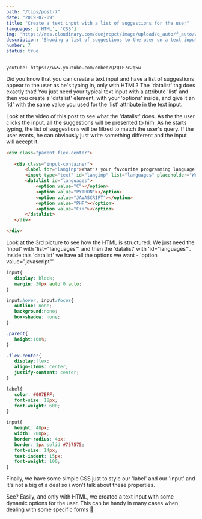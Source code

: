 ```yaml
---
path: "/tips/post-7"
date: "2019-07-09"
title: "Create a text input with a list of suggestions for the user"
languages: ['HTML', 'CSS']
img: 'https://res.cloudinary.com/duejrcpct/image/upload/q_auto/f_auto/w_1000/v1586557279/tips/7-1_p6dail.jpg'
description: 'Showing a list of suggestions to the user on a text input with HTML and CSS'
number: 7
status: true
---
```


`youtube: https://www.youtube.com/embed/Q2QTE7c2q5w`

Did you know that you can create a text input and have a list of suggestions appear to the user as he's typing in, only with HTML?
The 'datalist' tag does exactly that! You just need your typical text input with a attribute 'list' and then you create a 'datalist' element, with your 'options' inside, and give it an 'id' with the same value you used for the 'list' attribute in the text input.

Look at the video of this post to see what the 'datalist' does. As the the user clicks the input, all the suggestions will be presented to him. As he starts typing, the list of suggestions will be filtred to match the user's query. If the user wants, he can obviously just write something different and the input will accept it.


 ```html
<div class="parent flex-center">
            
    <div class="input-container">
        <label for="langinp">What's your favourite programming language?</label>
        <input type="text" id="langinp" list="languages" placeholder="Write">
        <datalist id="languages">
            <option value="C"></option>
            <option value="PYTHON"></option>
            <option value="JAVASCRIPT"></option>
            <option value="PHP"></option>
            <option value="C++"></option>
        </datalist>
    </div>

</div>
 ```

Look at the 3rd picture to see how the HTML is structured. We just need the 'input' with 'list="languages"' and then the 'datalist' with 'id="languages"'. Inside this 'datalist' we have all the options we want - 'option value="javascript"'

 ```css
input{
    display: block;
    margin: 30px auto 0 auto;
}

input:hover, input:focus{
    outline: none;
    background:none;
    box-shadow: none;
}

.parent{
    height:100%;
}

.flex-center{
    display:flex;
    align-items: center;
    justify-content: center;
}

label{
    color: #007EFF;
    font-size: 18px;
    font-weight: 600;
}

input{
    height: 48px;
    width: 200px;
    border-radius: 4px;
    border: 1px solid #757575;
    font-size: 14px;
    text-indent: 15px;
    font-weight: 100;
}

 ```

Finally, we have some simple CSS just to style our 'label' and our 'input' and it's not a big of a deal so i won't talk about these properties.

See? Easily, and only with HTML, we created a text input with some dynamic options for the user. This can be handy in many cases when dealing with some specific forms 🙇